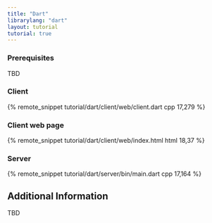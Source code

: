 ```yaml
---
title: "Dart"
librarylang: "dart"
layout: tutorial
tutorial: true
---
```


### Prerequisites

TBD

### Client

{% remote_snippet tutorial/dart/client/web/client.dart cpp 17,279 %}

### Client web page

{% remote_snippet tutorial/dart/client/web/index.html html 18,37 %}

### Server

{% remote_snippet tutorial/dart/server/bin/main.dart cpp 17,164 %}

## Additional Information

TBD
